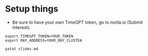 # Setup things

- Be sure to have your own TimeGPT token, go to nixtla.io (Submit Interest).

```
export TIMEGPT_TOKEN=YOUR_TOKEN
export RAY_ADDRESS=YOUR_RAY_CLUSTEA
```

```
patat slides.md
```
